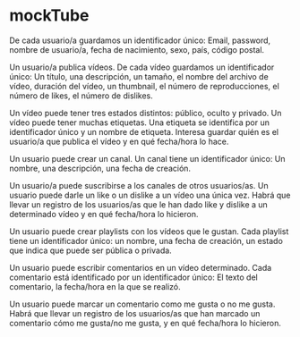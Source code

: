 # mockTube

De cada usuario/a guardamos un identificador único: Email, password, nombre de usuario/a, fecha de nacimiento, sexo, país, código postal.

Un usuario/a publica vídeos. De cada vídeo guardamos un identificador único: Un título, una descripción, un tamaño, el nombre del archivo de vídeo, duración del vídeo, un thumbnail, el número de reproducciones, el número de likes, el número de dislikes.

Un vídeo puede tener tres estados distintos: público, oculto y privado. Un vídeo puede tener muchas etiquetas. Una etiqueta se identifica por un identificador único y un nombre de etiqueta. Interesa guardar quién es el usuario/a que publica el vídeo y en qué fecha/hora lo hace.

Un usuario puede crear un canal. Un canal tiene un identificador único: Un nombre, una descripción, una fecha de creación.

Un usuario/a puede suscribirse a los canales de otros usuarios/as. Un usuario puede darle un like o un dislike a un vídeo una única vez. Habrá que llevar un registro de los usuarios/as que le han dado like y dislike a un determinado vídeo y en qué fecha/hora lo hicieron.

Un usuario puede crear playlists con los vídeos que le gustan. Cada playlist tiene un identificador único: un nombre, una fecha de creación, un estado que indica que puede ser pública o privada.

Un usuario puede escribir comentarios en un vídeo determinado. Cada comentario está identificado por un identificador único: El texto del comentario, la fecha/hora en la que se realizó.

Un usuario puede marcar un comentario como me gusta o no me gusta. Habrá que llevar un registro de los usuarios/as que han marcado un comentario cómo me gusta/no me gusta, y en qué fecha/hora lo hicieron.
